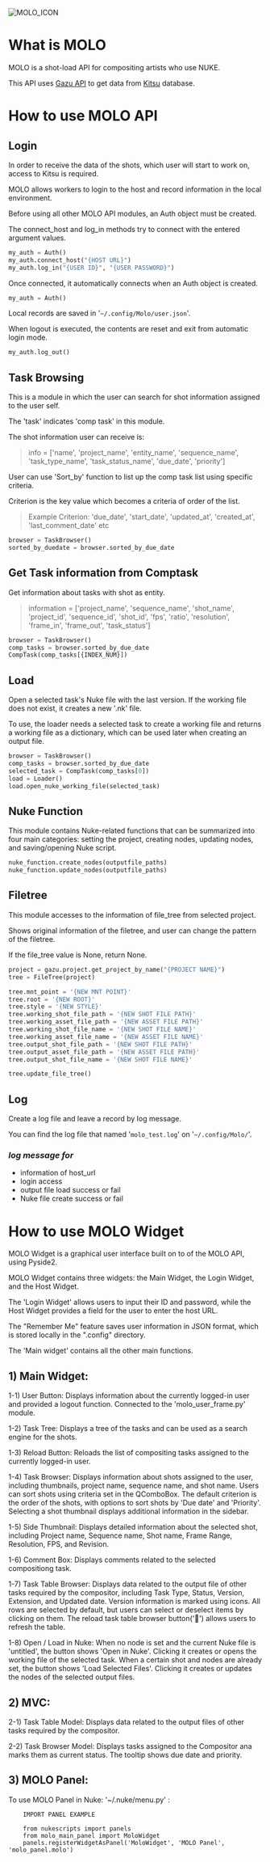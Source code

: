 ![MOLO_ICON](https://user-images.githubusercontent.com/122800378/230761283-a09ac809-43b8-4444-b7b7-85b1b5c461fc.png)


# What is MOLO

MOLO is a shot-load API for compositing artists who use NUKE.

This API uses [Gazu API](https://github.com/cgwire/gazu) to get data from [Kitsu](https://github.com/cgwire/kitsu) database.

# **How to use MOLO API**

## Login

In order to receive the data of the shots, which user will start to work on, access to Kitsu is required.

MOLO allows workers to login to the host and record information in the local environment.

Before using all other MOLO API modules, an Auth object must be created.

The connect_host and log_in methods try to connect with the entered argument values.

```python
my_auth = Auth()
my_auth.connect_host("{HOST URL}")
my_auth.log_in("{USER ID}", "{USER PASSWORD}")
```

Once connected, it automatically connects when an Auth object is created.

```python
my_auth = Auth()
```

Local records are saved in '`~/.config/Molo/user.json`'.

When logout is executed, the contents are reset and exit from automatic login mode.

```python
my_auth.log_out()
```

## Task Browsing

This is a module in which the user can search for shot information assigned to the user self.

The 'task' indicates 'comp task' in this module.

The shot information user can receive is:

> info = ['name', 'project_name', 'entity_name', 'sequence_name', 'task_type_name', 'task_status_name', 'due_date', 'priority']
> 

User can use 'Sort_by' function to list up the comp task list using specific criteria.

Criterion is the key value which becomes a criteria of order of the list.

> Example Criterion: 'due_date', 'start_date', 'updated_at', 'created_at', 'last_comment_date' etc
> 

```python
browser = TaskBrowser()
sorted_by_duedate = browser.sorted_by_due_date
```

## Get Task information from Comptask

Get information about tasks with shot as entity.

> information = ['project_name', 'sequence_name', 'shot_name', 'project_id', 'sequence_id', 'shot_id', 'fps', 'ratio', 'resolution', 'frame_in', 'frame_out', 'task_status']
> 

```python
browser = TaskBrowser()
comp_tasks = browser.sorted_by_due_date
CompTask(comp_tasks[{INDEX_NUM}])
```

## Load

Open a selected task's Nuke file with the last version. If the working file does not exist, it creates a new '.nk' file.

To use, the loader needs a selected task to create a working file and returns a working file as a dictionary,
which can be used later when creating an output file.

```python
browser = TaskBrowser()
comp_tasks = browser.sorted_by_due_date
selected_task = CompTask(comp_tasks[0])
load = Loader()
load.open_nuke_working_file(selected_task)
```

## Nuke Function

This module contains Nuke-related functions that can be summarized into four main categories:
setting the project, creating nodes, updating nodes, and saving/opening Nuke script.

```python
nuke_function.create_nodes(outputfile_paths)
nuke_function.update_nodes(outputfile_paths)
```

## Filetree

This module accesses to the information of file_tree from selected project.

Shows original information of the filetree, and user can change the pattern of the filetree.

If the file_tree value is None, return None.

```python
project = gazu.project.get_project_by_name("{PROJECT NAME}")
tree = FileTree(project)

tree.mnt_point = '{NEW MNT POINT}'
tree.root = '{NEW ROOT}'
tree.style = '{NEW STYLE}'
tree.working_shot_file_path = '{NEW SHOT FILE PATH}'
tree.working_asset_file_path = '{NEW ASSET FILE PATH}'
tree.working_shot_file_name = '{NEW SHOT FILE NAME}'
tree.working_asset_file_name = '{NEW ASSET FILE NAME}'
tree.output_shot_file_path = '{NEW SHOT FILE PATH}'
tree.output_asset_file_path = '{NEW ASSET FILE PATH}'
tree.output_shot_file_name = '{NEW SHOT FILE NAME}'

tree.update_file_tree()
```

## Log

Create a log file and leave a record by log message.

You can find the log file that named '`molo_test.log`' on '`~/.config/Molo/`'.

### *log message for*

- information of host_url
- login access
- output file load success or fail
- Nuke file create success or fail


# How to use MOLO Widget


 MOLO Widget is a graphical user interface built on to of the MOLO API, using Pyside2.
 
 MOLO Widget contains three widgets: the Main Widget, the Login Widget, and the Host Widget.
 
 The 'Login Widget' allows users to input their ID and password, while the Host Widget provides a field for the user
 to enter the host URL. 
 
 The "Remember Me" feature saves user information in JSON format,
 which is stored locally in the ".config" directory.
 
 The 'Main widget' contains all the other main functions.
 
 
## 1) Main Widget:
   1-1) User Button:
        Displays information about the currently logged-in user and provided a logout function.
        Connected to the 'molo_user_frame.py' module.
        
   1-2) Task Tree:
        Displays a tree of the tasks and can be used as a search engine for the shots.
        
   1-3) Reload Button:
        Reloads the list of compositing tasks assigned to the currently logged-in user.
        
   1-4) Task Browser:
        Displays information about shots assigned to the user,
        including thumbnails, project name, sequence name, and shot name.
        Users can sort shots using criteria set in the QComboBox.
        The default criterion is the order of the shots, with options to sort shots by 'Due date' and 'Priority'.
        Selecting a shot thumbnail displays additional information in the sidebar.
        
   1-5) Side Thumbnail:
        Displays detailed information about the selected shot,
        including Project name, Sequence name, Shot name, Frame Range, Resolution, FPS, and Revision.
        
   1-6) Comment Box:
        Displays comments related to the selected compositiong task.
        
   1-7) Task Table Browser:
        Displays data related to the output file of other tasks required by the compositor,
        including Task Type, Status, Version, Extension, and Updated date.
        Version information is marked using icons.
        All rows are selected by default, but users can select or deselect items by clicking on them.
        The reload task table browser button('🔄') allows users to refresh the table.
        
   1-8) Open / Load in Nuke:
        When no node is set and the current Nuke file is 'untitled', the button shows 'Open in Nuke'.
        Clicking it creates or opens the working file of the selected task.
        When a certain shot and nodes are already set, the button shows 'Load Selected Files'.
        Clicking it creates or updates the nodes of the selected output files.
        
        
## 2) MVC:
   2-1) Task Table Model:
        Displays data related to the output files of other tasks required by the compositor.
        
   2-2) Task Browser Model:
        Displays tasks assigned to the Compositor ana marks them as current status.
        The tooltip shows due date and priority.
        
        
## 3) MOLO Panel:
   To use MOLO Panel in Nuke:
        '~/.nuke/menu.py' :
        
        IMPORT PANEL EXAMPLE
        
        from nukescripts import panels
        from molo_main_panel import MoloWidget
        panels.registerWidgetAsPanel('MoloWidget', 'MOLO Panel', 'molo_panel.molo')
        
